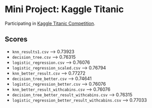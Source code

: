 # Mini Project: Kaggle Titanic

Participating in [Kaggle Titanic Competition](https://www.kaggle.com/competitions/titanic/overview).

## Scores
- `knn_results1.csv` --> 0.73923
- `decision_tree.csv` --> 0.76315
- `logistic_regression.csv` --> 0.76076
- `logistic_regression_scaled.csv` --> 0.76794
- `knn_better_result.csv` --> 0.77272
- `decision_tree_better.csv` --> 0.74641
- `logistic_regression_better.csv` --> 0.76076
- `knn_better_result_withcabins.csv` --> 0.76076
- `decision_tree_better_result_withcabins.csv` --> 0.76315
- `logistic_regression_better_result_withcabins.csv` --> 0.77033